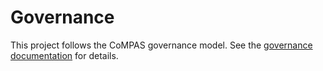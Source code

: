# Governance

This project follows the CoMPAS governance model. See the [governance documentation](https://com-pas.github.io/contributing/GOVERNANCE.html) for details.


